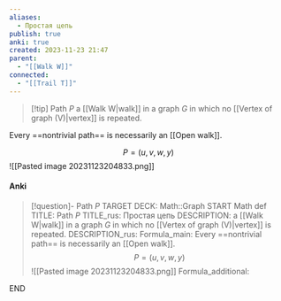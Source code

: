 ```yaml
---
aliases:
  - Простая цепь
publish: true
anki: true
created: 2023-11-23 21:47
parent:
  - "[[Walk W]]"
connected:
  - "[[Trail T]]"
---
```


> [!tip] Path $P$
> a [[Walk W|walk]] in a graph $G$ in which no [[Vertex of graph (V)|vertex]]  is repeated. 

Every ==nontrivial path== is necessarily an [[Open walk]].

$$P = (u,v,w,y)$$
![[Pasted image 20231123204833.png]]

#### Anki
> [!question]- Path $P$
TARGET DECK: Math::Graph
START
Math def
TITLE: Path $P$
TITLE_rus: Простая цепь
DESCRIPTION: a [[Walk W|walk]] in a graph $G$ in which no [[Vertex of graph (V)|vertex]]  is repeated. 
DESCRIPTION_rus: 
Formula_main: Every ==nontrivial path== is necessarily an [[Open walk]].
$$P = (u,v,w,y)$$
![[Pasted image 20231123204833.png]]
Formula_additional:
<!--ID: 1705600616969-->
END









